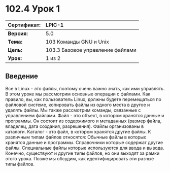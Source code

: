 # 102.4 Урок 1

| **Сертификат:** | LPIC-1                                    |
|:----------------|:------------------------------------------|
| **Версия:**     | 5.0                                       |
| **Тема:**       | 103 Команды GNU и Unix                    |
| **Цель:**       | 103.3 Базовое управление файлами          |
| **Урок:**       | 1 из 2                                    |


## Введение

Все в Linux - это файлы, поэтому очень важно знать, как ими управлять. В этом уроке мы рассмотрим основные операции с файлами. Как правило, вы, как пользователь Linux, должны будете перемещаться по файловой системе, копировать файлы из одного места в другое и удалять файлы. Мы также рассмотрим команды, связанные с управлением файлами. Файл - это объект, в котором хранятся данные и программы. Он состоит из содержимого и метаданных (размер файла, владелец, дата создания, разрешения). Файлы организованы в каталоги. Каталог - это файл, в котором хранятся другие файлы. К различным типам файлов относятся: Обычные файлы в которых хранятся данные и программы. Справочники которые содержат другие файлы. Специальные файлы которые используются для ввода и вывода. Конечно, существуют и другие типы файлов, но они выходят за рамки этого урока. Позже мы обсудим, как идентифицировать эти разные типы файлов.
